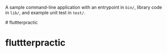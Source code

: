 A sample command-line application with an entrypoint in `bin/`, library code
in `lib/`, and example unit test in `test/`.


<!-- Q.1: Create two integer variables length and breadth and assign values then check if they are square values or rectangle values.
ie: if both values are equal then it's square otherwise rectangle.

Q.2: Take two variables and store age then using if/else condition to determine oldest and youngest among them.

Q.3: A student will not be allowed to sit in exam if his/her attendance is less than 75%. Create integer variables and assign value:
Number of classes held = 16,
Number of classes attended = 10,
and print percentage of class attended.
Is student is allowed to sit in exam or not?

Q.4: Create integer variable assign any year to it and check if a year is leap year or not.
If a year is divisible by 4 then it is leap year but if the year is century year like 2000, 1900, 2100 then it must be divisible by 400.
i.e: Use % ( modulus ) operator.

Q.5  Write a program to read temperature in centigrade and display a suitable message according to temperature:
You have num variable temperature = 42;
Now print the message according to temperature:
temp < 0 then Freezing weather
temp 0-10 then Very Cold weather
temp 10-20 then Cold weather
temp 20-30 then Normal in Temp
temp 30-40 then Its Hot
temp >=40 then Its Very Hot


Q.6: Write a program to check whether an alphabet is a vowel or consonant.

Q.7: Write a program to calculate and print the Electricity bill of a given customer. Create variable for customer id, name, unit consumed by the user, bill_amount and print the total amount the customer needs to pay. The charge are as follow :

Unit    Charge/unit
upto 199    @1.20
200 and above but less than 400    @1.50
400 and above but less than 600    @1.80
600 and above             @2.00;

Test Data :
id: 1001
name: James
units: 800
Expected Output :
Customer IDNO :1001
Customer Name :James
unit Consumed :800
Amount Charges @Rs. 2.00 per unit : 1600.00
Net Bill Amount : 1600.00


Q.8: Create a list of names and print all names using list.

Q.9: Create an empty list of type string called days. Use the add method to add names of 7 days and print all days.

Q.10: Create a list of Days and remove one by one from the end of list.

Note:
Submit your assignment using Word File only
Add Profile Links into Word File. --># fluttterpractic
# fluttterpractic
